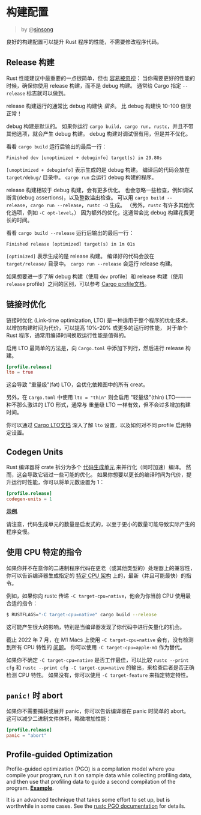 # 构建配置

> by @[sinsong](https://github.com/sinsong)

良好的构建配置可以提升 Rust 程序的性能，不需要修改程序代码。

## Release 构建

Rust 性能建议中最重要的一点很简单，但也 [容易被忽视]： 当你需要更好的性能的时候，确保你使用 release 构建，而不是 debug 构建。
通常给 Cargo 指定 `--release` 标志就可以做到。

[容易被忽视]: extern/47764.md

release 构建运行的通常比 debug 构建快 *很多*。
比 debug 构建快 10-100 倍很正常！

debug 构建是默认的。
如果你运行 `cargo build`，`cargo run`，`rustc`，并且不带其他选项，就会产生 debug 构建。
debug 构建对调试很有用，但是并不优化。

看看 `cargo build` 运行后输出的最后一行：
```text
Finished dev [unoptimized + debuginfo] target(s) in 29.80s
```
`[unoptimized + debuginfo]` 表示生成的是 debug 构建。
编译后的代码会放在 `target/debug/` 目录中。
`cargo run` 会运行 debug 构建的程序。

release 构建相较于 debug 构建，会有更多优化。
也会忽略一些检查，例如调试断言(debug assertions)，以及整数溢出检查。
可以用 `cargo build --release`，`cargo run --release`，`rustc -O` 生成。
（另外，`rustc` 有许多其他优化选项，例如 `-C opt-level`。）
因为额外的优化，这通常会比 debug 构建花费更长的时间。

看看 `cargo build --release` 运行后输出的最后一行：
```text
Finished release [optimized] target(s) in 1m 01s
```
`[optimized]` 表示生成的是 release 构建。
编译好的代码会放在 `target/release/` 目录中。
`cargo run --release` 会运行 release 构建。

如果想要进一步了解 debug 构建（使用 `dev` profile）和 release 构建（使用 `release` profile）之间的区别，可以参考 [Cargo profile文档]。

[Cargo profile文档]: https://doc.rust-lang.org/cargo/reference/profiles.html

## 链接时优化

链接时优化 (Link-time optimization, LTO) 是一种适用于整个程序的优化技术，
以增加构建时间为代价，可以提高 10%-20% 或更多的运行时性能，
对于单个 Rust 程序，通常用编译时间换取运行性能是值得的。

启用 LTO 最简单的方法是，向 `Cargo.toml` 中添加下列行，然后进行 release 构建。
```toml
[profile.release]
lto = true
```
这会导致 "重量级"(fat) LTO，会优化依赖图中的所有 creat。

另外，在 `Cargo.toml` 中使用 `lto = "thin"` 则会启用 "轻量级"(thin) LTO——一种不那么激进的 LTO 形式，通常与 重量级 LTO 一样有效，但不会过多增加构建时间。

你可以通过 [Cargo LTO文档] 深入了解 `lto` 设置，以及如何对不同 profile 启用特定设置。

[Cargo LTO文档]: https://doc.rust-lang.org/cargo/reference/profiles.html#lto

## Codegen Units

Rust 编译器将 crate 拆分为多个 [代码生成单元] 来并行化（同时加速）编译。
然而，这会导致它错过一些可能的优化。
如果你想要以更长的编译时间为代价，提升运行时性能，你可以将单元数设置为 1：
```toml
[profile.release]
codegen-units = 1
```
[**示例**](https://likebike.com/posts/How_To_Write_Fast_Rust_Code.html#emit-asm).

[代码生成单元]: https://doc.rust-lang.org/rustc/codegen-options/index.html#codegen-units

请注意，代码生成单元的数量是启发式的，以至于更小的数量可能导致实际产生的程序变慢。

## 使用 CPU 特定的指令

如果你并不在意你的二进制程序代码在更老（或其他类型的）处理器上的兼容性，你可以告诉编译器生成指定的 [特定 CPU 架构] 上的，最新（并且可能最快）的指令。

[特定 CPU 架构]: https://doc.rust-lang.org/1.41.1/rustc/codegen-options/index.html#target-cpu

例如，如果你向 rustc 传递 `-C target-cpu=native`，他会为你当前 CPU 使用最合适的指令：
```bash
$ RUSTFLAGS="-C target-cpu=native" cargo build --release
```

这可能产生很大的影响，特别是当编译器发现了你代码中进行矢量化的机会。

截止 2022 年 7 月，在 M1 Macs 上使用 `-C target-cpu=native` 会有，没有检测到所有 CPU 特性的 [问题]。
你可以使用 `-C target-cpu=apple-m1` 作为替代。

[问题]: https://github.com/rust-lang/rust/issues/93889

如果你不确定 `-C target-cpu=native` 是否工作最佳，可以比较 `rustc --print cfg` 和 `rustc --print cfg -C target-cpu=native` 的输出，来检查后者是否正确检测 CPU 特性。
如果没有，你可以使用 `-C target-feature` 来指定特定特性。

## `panic!` 时 abort

如果你不需要捕获或展开 panic，你可以告诉编译器在 panic 时简单的 abort。
这可以减少二进制文件体积，略微增加性能：
```toml
[profile.release]
panic = "abort"
```

## Profile-guided Optimization

Profile-guided optimization (PGO) is a compilation model where you compile
your program, run it on sample data while collecting profiling data, and then
use that profiling data to guide a second compilation of the program.
[**Example**](https://blog.rust-lang.org/inside-rust/2020/11/11/exploring-pgo-for-the-rust-compiler.html).

It is an advanced technique that takes some effort to set up, but is worthwhile
in some cases. See the [rustc PGO documentation] for details.

[rustc PGO documentation]: https://doc.rust-lang.org/rustc/profile-guided-optimization.html
